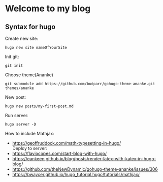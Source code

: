# Welcome to my blog  
## Syntax for hugo  
Create new site:  
```
hugo new site nameOfYourSite  
```  
Init git:  
```
git init  
```  
Choose theme(Ananke)  
```
git submodule add https://github.com/budparr/gohugo-theme-ananke.git themes/ananke  
```  
New post:  
```
hugo new posts/my-first-post.md
```  
Run server:  
```
hugo server -D
```  
How to include Mathjax:  
- https://geoffruddock.com/math-typesetting-in-hugo/  
Deploy to server:  
- https://flaviocopes.com/start-blog-with-hugo/  
- https://eankeen.github.io/blog/posts/render-latex-with-katex-in-hugo-blog/  
- https://github.com/theNewDynamic/gohugo-theme-ananke/issues/306  
- https://bwaycer.github.io/hugo_tutorial.hugo/tutorials/mathjax/  

